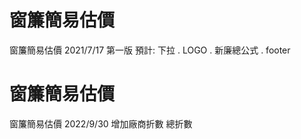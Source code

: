 # 窗簾簡易估價
窗簾簡易估價
2021/7/17 第一版
預計: 下拉 . LOGO .  新廉總公式 . footer
# 窗簾簡易估價
窗簾簡易估價
2022/9/30 
增加廠商折數 總折數
